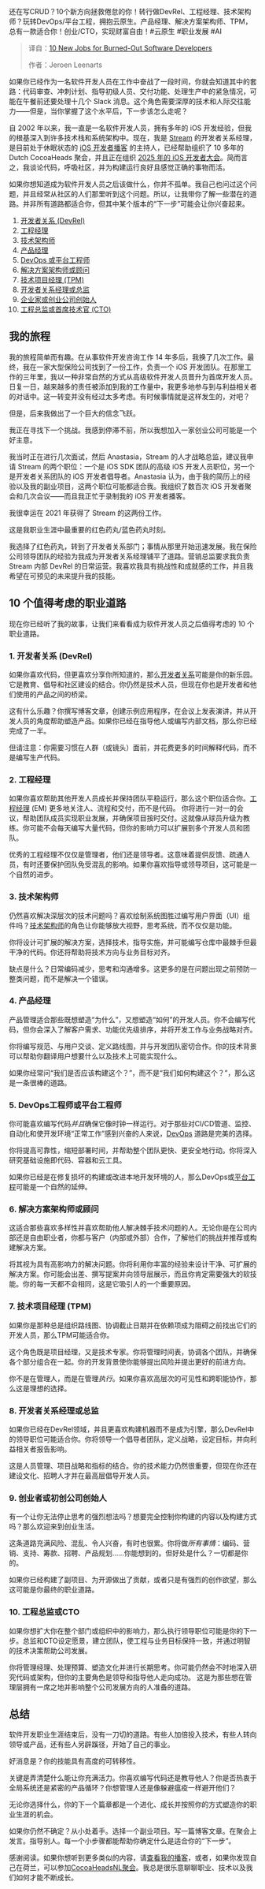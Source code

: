 
<!--
title: 倦怠的软件开发人员的10个新工作
cover: https://cdn.thenewstack.io/media/2025/04/1ee29ce7-new-jobs-burned-out-software-developers.jpg
summary: 还在写CRUD？10个新方向拯救倦怠的你！转行做DevRel、工程经理、技术架构师？玩转DevOps/平台工程，拥抱云原生。产品经理、解决方案架构师、TPM，总有一款适合你！创业/CTO，实现财富自由！#云原生 #职业发展 #AI
-->

还在写CRUD？10个新方向拯救倦怠的你！转行做DevRel、工程经理、技术架构师？玩转DevOps/平台工程，拥抱云原生。产品经理、解决方案架构师、TPM，总有一款适合你！创业/CTO，实现财富自由！#云原生 #职业发展 #AI

> 译自：[10 New Jobs for Burned-Out Software Developers](https://thenewstack.io/10-new-jobs-for-burned-out-software-developers/)
> 
> 作者：Jeroen Leenarts

如果你已经作为一名软件开发人员在工作中奋战了一段时间，你就会知道其中的套路：代码审查、冲刺计划、指导初级人员、交付功能、处理生产中的紧急情况，可能在午餐前还要处理十几个 Slack 消息。这个角色需要深厚的技术和人际交往能力——但是，当你掌握了这个水平后，下一步该怎么走呢？

自 2002 年以来，我一直是一名软件开发人员，拥有多年的 iOS 开发经验，但我的根基深入到许多技术栈和系统架构中。现在，我是 [Stream](https://getstream.io/?utm_content=inline+mention) 的开发者关系经理，是目前处于休眠状态的 [iOS 开发者播客](https://appforce1.net/) 的主持人，已经帮助组织了 10 多年的 Dutch CocoaHeads 聚会，并且正在组织 [2025 年的 iOS 开发者大会](https://do-ios.com/)。简而言之，我谈论代码，呼吸社区，并为构建运行良好且感觉正确的事物而活。

如果你想知道成为软件开发人员之后该做什么，你并不孤单。我自己也问过这个问题，并且经常从社区的人们那里听到这个问题。所以，让我带你了解一些潜在的道路。并非所有道路都适合你，但其中某个版本的“下一步”可能会让你兴奋起来。

1. [开发者关系 (DevRel)](#devrel)
2. [工程经理](#engineering-manager)
3. [技术架构师](#technical-architect)
4. [产品经理](#product-manager)
5. [DevOps 或平台工程师](#devops-platform-engineer)
6. [解决方案架构师或顾问](#solutions-architect)
7. [技术项目经理 (TPM)](#tpm)
8. [开发者关系经理或总监](#devrel-manager)
9. [企业家或创业公司创始人](#founder)
10. [工程总监或首席技术官 (CTO)](#cto)

## 我的旅程

我的旅程简单而有趣。在从事软件开发咨询工作 14 年多后，我换了几次工作。最终，我在一家大型保险公司找到了一份工作，负责一个 iOS 开发团队。在那里工作的三年里，我以一种非常自然的方式从高级软件开发人员晋升为首席开发人员。日复一日，越来越多的责任被添加到我的工作量中，我更多地参与到与利益相关者的对话中。这一转变并没有经过太多考虑。有时候事情就是这样发生的，对吧？

但是，后来我做出了一个巨大的信念飞跃。

我正在寻找下一个挑战。我感到停滞不前，所以我想加入一家创业公司可能是一个好主意。

我当时正在进行几次面试，然后 Anastasia，Stream 的人才战略总监，建议我申请 Stream 的两个职位：一个是 iOS SDK 团队的高级 iOS 开发人员职位，另一个是开发者关系团队的 iOS 开发者倡导者。Anastasia 认为，由于我的简历上的经验以及我的副业项目，这两个职位可能都适合我。我组织了数百次 iOS 开发者聚会和几次会议——而且我正忙于录制我的 iOS 开发者播客。

我很幸运在 2021 年获得了 Stream 的这两份工作。

这是我职业生涯中最重要的红色药丸/蓝色药丸时刻。

我选择了红色药丸，转到了开发者关系部门；事情从那里开始迅速发展。我在保险公司领导团队的经验为我成为开发者关系经理铺平了道路。营销总监要求我负责 Stream 内部 DevRel 的日常运营。我喜欢我具有挑战性和成就感的工作，并且我希望在可预见的未来提升我的技能。

## 10 个值得考虑的职业道路

现在你已经听了我的故事，让我们来看看成为软件开发人员之后值得考虑的 10 个职业道路。

### 1. 开发者关系 (DevRel) 

如果你喜欢代码，但更喜欢分享你所知道的，那么[开发者关系](https://thenewstack.io/devrel-for-beginners-how-to-get-started/)可能是你的新乐园。它是教育、倡导和社区建设的结合。你仍然是技术人员，但现在你也是开发者和他们使用的产品之间的桥梁。

这有什么乐趣？你撰写博客文章，创建示例应用程序，在会议上发表演讲，并从开发人员的角度帮助塑造产品。如果你已经在指导他人或编写内部文档，那么你已经完成了一半。

但请注意：你需要习惯在人群（或镜头）面前，并花费更多的时间解释代码，而不是编写生产代码。

### 2. 工程经理 <a name="engineering-manager"></a>

如果你喜欢帮助其他开发人员成长并保持团队平稳运行，那么这个职位适合你。[工程经理](https://thenewstack.io/how-to-build-the-engineering-manager-career-path/) (EM) 更多地关注人、流程和交付，而不是代码。
你将进行一对一的会议，帮助团队成员实现职业发展，并确保项目按时交付。这就像从球员升级为教练。你可能不会每天编写大量代码，但你的影响力可以扩展到多个开发人员和团队。

优秀的工程经理不仅仅是管理者，他们还是领导者。这意味着提供反馈、疏通人员，有时还要保护团队免受混乱的影响。如果你喜欢指导或领导项目，这可能是一个自然的进步。

### 3. 技术架构师
仍然喜欢解决深层次的技术问题吗？喜欢绘制系统图胜过编写用户界面（UI）组件吗？[技术架构师](https://roadmap.sh/software-architect)的角色让你能够放大视野，思考系统，而不仅仅是功能。

你将设计可扩展的解决方案，选择技术，指导实施，并可能编写仓库中最棘手但最干净的代码。你还将帮助将技术方向与业务目标对齐。

缺点是什么？日常编码减少，思考和沟通增多。这更多的是在问题出现之前预防一整类问题，而不是解决一个错误。

### 4. 产品经理
产品管理适合那些既想塑造“为什么”，又想塑造“如何”的开发人员。你不会编写代码，但你会深入了解客户需求、功能优先级排序，并将开发工作与业务战略对齐。

你将编写规范、与用户交谈、定义路线图，并与开发团队密切合作。你的技术背景可以帮助你翻译用户想要什么以及技术上可能实现什么。

如果你经常问“我们是否应该构建这个？”，而不是“我们如何构建这个？”，那么这是一条很棒的道路。

### 5. DevOps工程师或平台工程师
你可能喜欢编写代码*并且*确保它像时钟一样运行。对于那些对CI/CD管道、监控、自动化和使开发环境“正常工作”感到兴奋的人来说，[DevOps](https://thenewstack.io/devops/) 道路是完美的选择。

你将提高可靠性，缩短部署时间，并帮助整个团队更快、更安全地行动。你将深入研究基础设施即代码、容器和云工具。

如果你已经是在修复损坏的构建或改进本地开发环境的人，那么DevOps或[平台工程](https://thenewstack.io/platform-engineering/)可能是一个自然的延伸。

### 6. 解决方案架构师或顾问
这适合那些喜欢多样性并喜欢帮助他人解决棘手技术问题的人。无论你是在公司内部还是自由职业者，你都与客户（内部或外部）合作，了解他们的挑战并推荐或构建解决方案。

将其视为具有高影响力的解决问题。你将利用你丰富的经验来设计干净、可扩展的解决方案。你可能会出差、撰写提案并向领导层展示，而且你肯定需要强大的软技能。你的每一天都不会相同，这是它吸引人的一个重要原因。

### 7. 技术项目经理 (TPM)
如果你是那种总是组织路线图、协调截止日期并在依赖项成为阻碍之前找出它们的开发人员，那么TPM可能适合你。

这个角色既是项目经理，又是技术专家。你将管理时间表，协调各个团队，并确保各个部分组合在一起。你的开发背景使你能够提出风险并提出更好的前进方向。

你不是在管理人，而是在管理*执行*。如果你喜欢高层次的可见性和跨职能协作，那么这是理想的选择。

### 8. 开发者关系经理或总监
如果你已经在DevRel领域，并且更喜欢构建机器而不是成为引擎，那么DevRel中的领导职位可能适合你。你将领导一个倡导者团队，定义战略，设定目标，并向利益相关者报告影响。

这是人员管理、项目战略和指标的结合。你的技术能力仍然很重要，但现在你还在建设文化、招聘人才并在最高层倡导开发人员。

### 9. 创业者或初创公司创始人
有一个让你无法停止思考的强烈想法吗？想要完全控制你构建的内容以及构建方式吗？那么欢迎来到创业生活。

这条道路充满风险、混乱、令人兴奋，有时也很累。你将做*所有事情*：编码、营销、支持、筹款、招聘、产品规划……你能想到的。但好处是什么？一切都是你的。

如果你已经构建了副项目、为开源做出了贡献，或者只是有强烈的创作欲望，那么这可能是你最终的职业道路。

### 10. 工程总监或CTO
如果你想扩大你在整个部门或组织中的影响力，那么执行领导职位可能是你的下一步。总监和CTO设定愿景，建立团队，使工程与业务目标保持一致，并通过明智的技术决策帮助公司发展。

你将管理经理、处理预算、塑造文化并进行长期思考。你可能仍然会不时地深入研究代码或架构，但你的主要角色是领导和指导他人走向成功。
这是为那些想在管理层拥有一席之地并影响整个公司发展方向的人准备的道路。

## 总结

软件开发职业生涯结束后，没有一刀切的道路。有些人加倍投入技术，有些人转向领导或产品，还有些人另辟蹊径，开始了自己的事业。

好消息是？你的技能具有高度的可转移性。

关键是弄清楚什么能让你充满活力。你喜欢编写代码还是教导他人？你是否热衷于全局系统还是紧密的产品循环？你想管理人还是像躲避瘟疫一样避开他们？

无论你选择什么，你的下一个篇章都是一个进化、成长并按照你的方式塑造你的职业生涯的机会。

如果你仍然不确定？从小处着手。选择一个副业项目。写一篇博客文章。在聚会上发言。指导别人。每一个小步骤都能帮助你确定什么是适合你的“下一步”。

感谢阅读。如果你想听到更多类似的内容，请[查看我的播客](https://appforce1.net/podcast/)，或者，如果你发现自己在荷兰，可以参加[CocoaHeadsNL聚会](https://cocoaheads.nl/)。我总是很乐意聊聊职业、技术以及我们如何才能不断成长。
